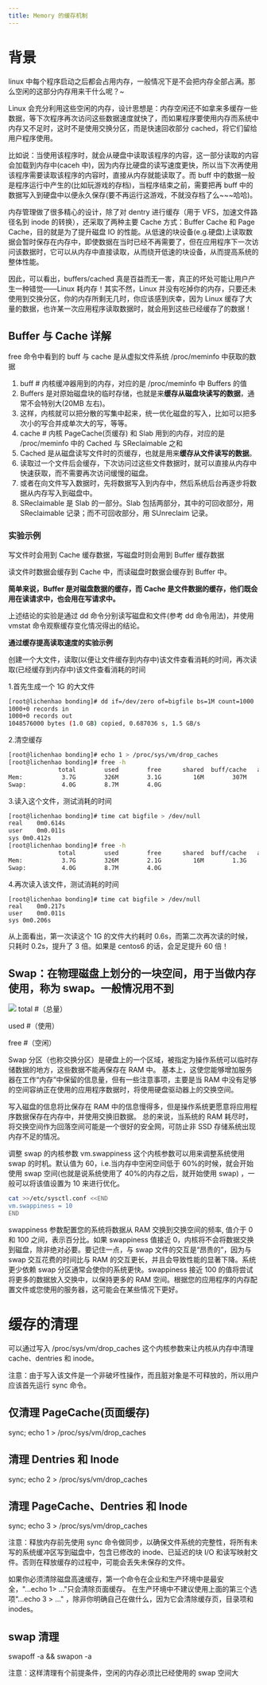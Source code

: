 ```yaml
---
title: Memory 的缓存机制
---
```


# 背景

linux 中每个程序启动之后都会占用内存，一般情况下是不会把内存全部占满。那么空闲的这部分内存用来干什么呢？~

Linux 会充分利用这些空闲的内存，设计思想是：内存空闲还不如拿来多缓存一些数据，等下次程序再次访问这些数据速度就快了，而如果程序要使用内存而系统中内存又不足时，这时不是使用交换分区，而是快速回收部分 cached，将它们留给用户程序使用。

比如说：当使用该程序时，就会从硬盘中读取该程序的内容，这一部分读取的内容会加载到内存中(caceh 中)，因为内存比硬盘的读写速度更快，所以当下次再使用该程序需要读取该程序的内容时，直接从内存就能读取了。而 buff 中的数据一般是程序运行中产生的(比如玩游戏的存档)，当程序结束之前，需要把再 buff 中的数据写入到硬盘中以便永久保存(要不再运行这游戏，不就没存档了么~~~哈哈)。

内存管理做了很多精心的设计，除了对 dentry 进行缓存（用于 VFS，加速文件路径名到 inode 的转换），还采取了两种主要 Cache 方式：Buffer Cache 和 Page Cache，目的就是为了提升磁盘 IO 的性能。从低速的块设备(e.g.硬盘)上读取数据会暂时保存在内存中，即使数据在当时已经不再需要了，但在应用程序下一次访问该数据时，它可以从内存中直接读取，从而绕开低速的块设备，从而提高系统的整体性能。

因此，可以看出，buffers/cached 真是百益而无一害，真正的坏处可能让用户产生一种错觉——Linux 耗内存！其实不然，Linux 并没有吃掉你的内存，只要还未使用到交换分区，你的内存所剩无几时，你应该感到庆幸，因为 Linux 缓存了大量的数据，也许某一次应用程序读取数据时，就会用到这些已经缓存了的数据！

## Buffer 与 Cache 详解

free 命令中看到的 buff 与 cache 是从虚拟文件系统 /proc/meminfo 中获取的数据

1. buff # 内核缓冲器用到的内存，对应的是 /proc/meminfo 中 Buffers 的值
2. Buffers 是对原始磁盘块的临时存储，也就是来**缓存从磁盘块读写的数据**，通常不会特别大(20MB 左右)。
3. 这样，内核就可以把分散的写集中起来，统一优化磁盘的写入，比如可以把多次小的写合并成单次大的写，等等。
4. cache # 内核 PageCache(页缓存) 和 Slab 用到的内存，对应的是 /proc/meminfo 中的 Cached 与 SReclaimable 之和
5. Cached 是从磁盘读写文件时的页缓存，也就是用来**缓存从文件读写的数据**。
6. 读取过一个文件后会缓存，下次访问过这些文件数据时，就可以直接从内存中快速获取，而不需要再次访问缓慢的磁盘。
7. 或者在向文件写入数据时，先将数据写入到内存中，然后系统后台再逐步将数据从内存写入到磁盘中。
8. SReclaimable 是 Slab 的一部分。Slab 包括两部分，其中的可回收部分，用 SReclaimable 记录；而不可回收部分，用 SUnreclaim 记录。

### 实验示例

写文件时会用到 Cache 缓存数据，写磁盘时则会用到 Buffer 缓存数据

读文件时数据会缓存到 Cache 中，而读磁盘时数据会缓存到 Buffer 中。

**简单来说，Buffer 是对磁盘数据的缓存，而 Cache 是文件数据的缓存，他们既会用在读请求中，也会用在写请求中。**

上述结论的实验是通过 dd 命令分别读写磁盘和文件(参考 dd 命令用法)，并使用 vmstat 命令观察缓存变化情况得出的结论。

**通过缓存提高读取速度的实验示例**

创建一个大文件，读取(以便让文件缓存到内存中)该文件查看消耗的时间，再次读取(已经缓存到内存中)该文件查看消耗的时间

1.首先生成一个 1G 的大文件

```bash
[root@lichenhao bonding]# dd if=/dev/zero of=bigfile bs=1M count=1000
1000+0 records in
1000+0 records out
1048576000 bytes (1.0 GB) copied, 0.687036 s, 1.5 GB/s
```

2.清空缓存

```bash
[root@lichenhao bonding]# echo 1 > /proc/sys/vm/drop_caches
[root@lichenhao bonding]# free -h
              total        used        free      shared  buff/cache   available
Mem:           3.7G        326M        3.1G         16M        307M        3.1G
Swap:          4.0G        8.7M        4.0G
```

3.读入这个文件，测试消耗的时间

```bash
[root@lichenhao bonding]# time cat bigfile > /dev/null
real	0m0.614s
user	0m0.011s
sys	0m0.412s
[root@lichenhao bonding]# free -h
              total        used        free      shared  buff/cache   available
Mem:           3.7G        326M        2.1G         16M        1.3G        3.1G
Swap:          4.0G        8.7M        4.0G
```

4.再次读入该文件，测试消耗的时间

    [root@lichenhao bonding]# time cat bigfile > /dev/null
    real	0m0.217s
    user	0m0.011s
    sys	0m0.206s

从上面看出，第一次读这个 1G 的文件大约耗时 0.6s，而第二次再次读的时候，只耗时 0.2s，提升了 3 倍。如果是 centos6 的话，会足足提升 60 倍！

## Swap：在物理磁盘上划分的一块空间，用于当做内存使用，称为 swap。一般情况用不到

![](https://notes-learning.oss-cn-beijing.aliyuncs.com/ppeusv/1616167931322-914bea33-9585-4f4e-9b36-9eddf41158a6.jpeg)
total #（总量）

used #（使用）

free #（空闲）

Swap 分区（也称交换分区）是硬盘上的一个区域，被指定为操作系统可以临时存储数据的地方，这些数据不能再保存在 RAM 中。 基本上，这使您能够增加服务器在工作“内存”中保留的信息量，但有一些注意事项，主要是当 RAM 中没有足够的空间容纳正在使用的应用程序数据时，将使用硬盘驱动器上的交换空间。

写入磁盘的信息将比保存在 RAM 中的信息慢得多，但是操作系统更愿意将应用程序数据保存在内存中，并使用交换旧数据。 总的来说，当系统的 RAM 耗尽时，将交换空间作为回落空间可能是一个很好的安全网，可防止非 SSD 存储系统出现内存不足的情况。

调整 swap 的内核参数
vm.swappiness 这个内核参数可以用来调整系统使用 swap 的时机。默认值为 60，i.e.当内存中空闲空间低于 60%的时候，就会开始使用 swap 空间(也就是说系统使用了 40%的内存之后，就开始使用 swap) ，一般可以将该值设置为 10 来进行优化。

```bash
cat >>/etc/sysctl.conf <<END
vm.swappiness = 10
END
```

swappiness 参数配置您的系统将数据从 RAM 交换到交换空间的频率, 值介于 0 和 100 之间，表示百分比。如果 swappiness 值接近 0，内核将不会将数据交换到磁盘，除非绝对必要。要记住一点，与 swap 文件的交互是“昂贵的”，因为与 swap 交互花费的时间比与 RAM 的交互更长，并且会导致性能的显著下降。系统更少依赖 swap 分区通常会使你的系统更快。swappiness 接近 100 的值将尝试将更多的数据放入交换中，以保持更多的 RAM 空间。根据您的应用程序的内存配置文件或您使用的服务器，这可能会在某些情况下更好。

# 缓存的清理

可以通过写入 /proc/sys/vm/drop_caches 这个内核参数来让内核从内存中清理 cache、dentries 和 inode。

注意：由于写入该文件是一个非破坏性操作，而且脏对象是不可释放的，所以用户应该首先运行 sync 命令。

## 仅清理 PageCache(页面缓存)

sync; echo 1 > /proc/sys/vm/drop_caches

## 清理 Dentries 和 Inode

sync; echo 2 > /proc/sys/vm/drop_caches

## 清理 PageCache、Dentries 和 Inode

sync; echo 3 > /proc/sys/vm/drop_caches

注意：释放内存前先使用 sync 命令做同步，以确保文件系统的完整性，将所有未写的系统缓冲区写到磁盘中，包含已修改的 inode、已延迟的块 I/O 和读写映射文件。否则在释放缓存的过程中，可能会丢失未保存的文件。

如果你必须清除磁盘高速缓存，第一个命令在企业和生产环境中是最安全，"...echo 1> ..."只会清除页面缓存。 在生产环境中不建议使用上面的第三个选项"...echo 3 > ..." ，除非你明确自己在做什么，因为它会清除缓存页，目录项和 inodes。

## swap 清理

swapoff -a && swapon -a

注意：这样清理有个前提条件，空闲的内存必须比已经使用的 swap 空间大
